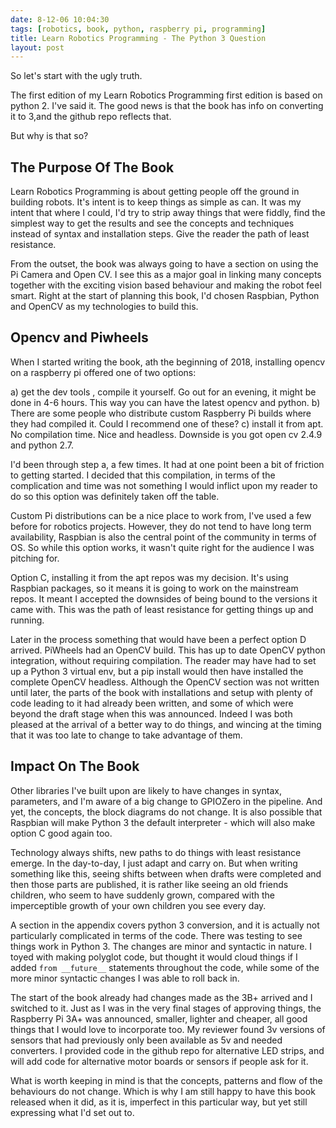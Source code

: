```yaml
---
date: 8-12-06 10:04:30
tags: [robotics, book, python, raspberry pi, programming]
title: Learn Robotics Programming - The Python 3 Question
layout: post
---
```

So let's start with the ugly truth.

The first edition of my Learn Robotics Programming first edition is based on python 2. I've said it. The good news is that the book has info on converting it to 3,and the github repo reflects that.

But why is that so?

## The Purpose Of The Book

Learn Robotics Programming is about getting people off the ground in building robots. It's intent is to keep things as simple as can. It was my intent that where I could, I'd try to strip away things that were fiddly, find the simplest way to get the results and see the concepts and techniques instead of syntax and installation steps. Give the reader the path of least resistance.

From the outset, the book was always going to have a section on using the Pi Camera and Open CV. I see this as a major goal in linking many concepts together with the exciting vision based behaviour and making the robot feel smart. Right at the start of planning this book, I'd chosen Raspbian, Python and OpenCV as my technologies to build this.

## Opencv and Piwheels

When I started writing the book, ath the beginning of 2018, installing opencv on a raspberry pi offered one of two options:

a) get the dev tools , compile it yourself. Go out for an evening, it might be done in 4-6 hours. This way you can have the latest opencv and python.
b) There are some people who distribute custom Raspberry Pi builds where they had compiled it. Could I recommend one of these?
c) install it from apt. No compilation time. Nice and headless. Downside is you got open cv 2.4.9 and python 2.7.

I'd been through step a, a few times. It had at one point been a bit of friction to getting started. I decided that this compilation, in terms of the complication and time was not something I would inflict upon my reader to do so this option was definitely taken off the table.

Custom Pi distributions can be a nice place to work from, I've used a few before for robotics projects. However, they do not tend to have long term availability, Raspbian is also the central point of the community in terms of OS. So while this option works, it wasn't quite right for the audience I was pitching for.

Option C, installing it from the apt repos was my decision. It's using Raspbian packages, so it means it is going to work on the mainstream repos. It meant I accepted the downsides of being bound to the versions it came with. This was the path of least resistance for getting things up and running.

Later in the process something that would have been a perfect option D arrived. PiWheels had an OpenCV build. This has up to date OpenCV python integration, without requiring compilation. The reader may have had to set up a Python 3 virtual env, but a pip install would then have installed the complete OpenCV headless. Although the OpenCV section was not written until later, the parts of the book with installations and setup with plenty of code leading to it had already been written, and some of which were beyond the draft stage when this was announced. Indeed I was both pleased at the arrival of a better way to do things, and wincing at the timing that it was too late to change to take advantage of them.

## Impact On The Book

Other libraries I've built upon are likely to have changes in syntax, parameters, and I'm aware of a big change to GPIOZero in the pipeline. And yet, the concepts, the block diagrams do not change.  It is also possible that Raspbian will make Python 3 the default interpreter - which will also make option C good again too.

Technology always shifts, new paths to do things with least resistance emerge. In the day-to-day, I just adapt and carry on. But when writing something like this, seeing shifts between when drafts were completed and then those parts are published, it is rather like seeing an old friends children, who seem to have suddenly grown, compared with the imperceptible growth of your own children you see every day.

A section in the appendix covers python 3 conversion, and it is actually not particularly complicated in terms of the code. There was testing to see things work in Python 3. The changes are minor and syntactic in nature. I toyed with making polyglot code, but thought it would cloud things if I added `from __future__` statements throughout the code, while some of the more minor syntactic changes I was able to roll back in.

The start of the book already had changes made as the 3B+ arrived and I switched to it. Just as I was in the very final stages of approving things, the Raspberry Pi 3A+ was announced, smaller, lighter and cheaper, all good things that I would love to incorporate too. My reviewer found 3v versions of sensors that had previously only been available as 5v and needed converters. I provided code in the github repo for alternative LED strips, and will add code for alternative motor boards or sensors if people ask for it.

What is worth keeping in mind is that the concepts, patterns and flow of the behaviours do not change. Which is why I am still happy to have this book released when it did, as it is, imperfect in this particular way, but yet still expressing what I'd set out to.
